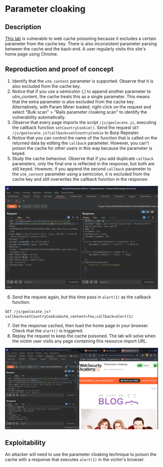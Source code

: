 # Parameter cloaking

## Description

[This lab](https://portswigger.net/web-security/web-cache-poisoning/exploiting-implementation-flaws/lab-web-cache-poisoning-param-cloaking) is vulnerable to web cache poisoning because it excludes a certain parameter from the cache key. There is also inconsistent parameter parsing between the cache and the back-end. A user regularly visits this site's home page using Chrome. 

## Reproduction and proof of concept

1. Identify that the ``utm_content`` parameter is supported. Observe that it is also excluded from the cache key.
2. Notice that if you use a semicolon (;) to append another parameter to utm_content, the cache treats this as a single parameter. This means that the extra parameter is also excluded from the cache key. Alternatively, with Param Miner loaded, right-click on the request and select "Bulk scan" > "Rails parameter cloaking scan" to identify the vulnerability automatically.
3. Observe that every page imports the script ``/js/geolocate.js``, executing the callback function ``setCountryCookie()``. Send the request ``GET /js/geolocate.js?callback=setCountryCookie`` to Burp Repeater.
4. Notice that you can control the name of the function that is called on the returned data by editing the ``callback`` parameter. However, you can't poison the cache for other users in this way because the parameter is keyed.
5. Study the cache behaviour. Observe that if you add duplicate `callback` parameters, only the final one is reflected in the response, but both are still keyed. However, if you append the second `callback` parameter to the `utm_content` parameter using a semicolon, it is excluded from the cache key and still overwrites the callback function in the response:

![Web cache poisoning](../../_static/images/cache5.png)

6. Send the request again, but this time pass in `alert(1)` as the callback function:

```text
GET /js/geolocate.js?callback=setCountryCookie&utm_content=foo;callback=alert(1)
```

7. Get the response cached, then load the home page in your browser. Check that the `alert()` is triggered.
8. Replay the request to keep the cache poisoned. The lab will solve when the victim user visits any page containing this resource import URL.

![Web cache poisoning](../../_static/images/cache6.png)

## Exploitability

An attacker will need to use the parameter cloaking technique to poison the cache with a response that executes `alert(1)` in the victim's browser. 
